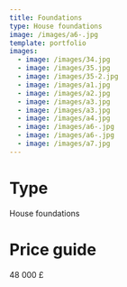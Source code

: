 ```yaml
---
title: Foundations
type: House foundations
image: /images/a6-.jpg
template: portfolio
images:
  - image: /images/34.jpg
  - image: /images/35.jpg
  - image: /images/35-2.jpg
  - image: /images/a1.jpg
  - image: /images/a2.jpg
  - image: /images/a3.jpg
  - image: /images/a3.jpg
  - image: /images/a4.jpg
  - image: /images/a6-.jpg
  - image: /images/a6-.jpg
  - image: /images/a7.jpg
---
```

# Type

House foundations

# Price guide

48 000 £